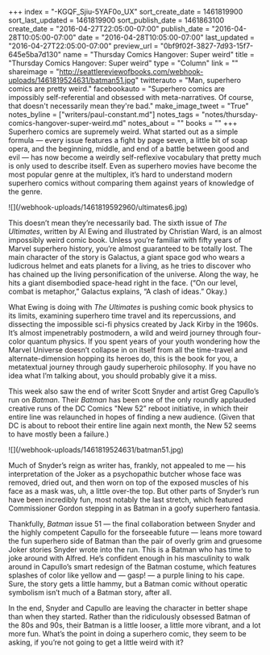 +++
index = "-KGQF_Sjiu-5YAF0o_UX"
sort_create_date = 1461819900
sort_last_updated = 1461819900
sort_publish_date = 1461863100
create_date = "2016-04-27T22:05:00-07:00"
publish_date = "2016-04-28T10:05:00-07:00"
date = "2016-04-28T10:05:00-07:00"
last_updated = "2016-04-27T22:05:00-07:00"
preview_url = "0bf9f02f-3827-7d93-15f7-645e5ba7d130"
name = "Thursday Comics Hangover: Super weird"
title = "Thursday Comics Hangover: Super weird"
type = "Column"
link = ""
shareimage = "http://seattlereviewofbooks.com/webhook-uploads/1461819524631/batman51.jpg"
twitterauto = "Man, superhero comics are pretty weird."
facebookauto = "Superhero comics are impossibly self-referential and obsessed with meta-narratives. Of course, that doesn't necessarily mean they're bad."
make_image_tweet = "True"
notes_byline = ["writers/paul-constant.md"]
notes_tags = "notes/thursday-comics-hangover-super-weird.md"
notes_about = ""
books = ""
+++
Superhero comics are supremely weird.  What started out as a simple formula — every issue features a fight by page seven, a little bit of soap opera, and the beginning, middle, and end of a battle between good and evil — has now become a weirdly self-reflexive vocabulary that pretty much is only used to describe itself. Even as superhero movies have become the most popular genre at the multiplex, it’s hard to understand modern superhero comics without comparing them against years of knowledge of the genre. 

<p class="image-left">![](/webhook-uploads/1461819592960/ultimates6.jpg)</p>

This doesn’t mean they’re necessarily bad. The sixth issue of *The Ultimates*, written by Al Ewing and illustrated by Christian Ward, is an almost impossibly weird comic book. Unless you’re familiar with fifty years of Marvel superhero history, you’re almost guaranteed to be totally lost. The main character of the story is Galactus, a giant space god who wears a ludicrous helmet and eats planets for a living, as he tries to discover who has chained up the living personification of the universe. Along the way, he hits a giant disembodied space-head right in the face. (“On our level, combat is metaphor,” Galactus explains, “A clash of ideas.” Okay.)

What Ewing is doing with *The Ultimates* is pushing comic book physics to its limits, examining superhero time travel and its repercussions, and dissecting the impossible sci-fi physics created by Jack Kirby in the 1960s. It’s almost impenetrably postmodern, a wild and weird journey through four-color quantum physics. If you spent years of your youth wondering how the Marvel Universe doesn’t collapse in on itself from all the time-travel and alternate-dimension hopping its heroes do, this is the book for you, a metatextual journey through gaudy superheroic philosophy. If you have no idea what I’m talking about, you should probably give it a miss.

This week also saw the end of writer Scott Snyder and artist Greg Capullo’s run on *Batman*. Their *Batman* has been one of the only roundly applauded creative runs of the DC Comics "New 52” reboot initiative, in which their entire line was relaunched in hopes of finding a new audience. (Given that DC is about to reboot their entire line again next month, the New 52 seems to have mostly been a failure.)

<p class="image-left">![](/webhook-uploads/1461819524631/batman51.jpg)</p>

Much of Snyder’s reign as writer has, frankly, not appealed to me — his interpretation of the Joker as a psychopathic butcher whose face was removed, dried out, and then worn on top of the exposed muscles of his face as a mask was, uh, a little over-the top. But other parts of Snyder’s run have been incredibly fun, most notably the last stretch, which featured Commissioner Gordon stepping in as Batman in a goofy superhero fantasia.

Thankfully, *Batman* issue 51 — the final collaboration between Snyder and the highly competent Capullo for the forseeable future — leans more toward the fun superhero side of Batman than the pair of overly grim and gruesome Joker stories Snyder wrote into the run. This is a Batman who has time to joke around with Alfred. He’s confident enough in his masculinity to walk around in Capullo’s smart redesign of the Batman costume, which features splashes of color like yellow and — gasp! — a purple lining to his cape. Sure, the story gets a little hammy, but a Batman comic without operatic symbolism isn’t much of a Batman story, after all. 

In the end, Snyder and Capullo are leaving the character in better shape than when they started. Rather than the ridiculously obsessed Batman of the 80s and 90s, their Batman is a little looser, a little more vibrant, and a lot more fun. What’s the point in doing a superhero comic, they seem to be asking, if you’re not going to get a little weird with it?

